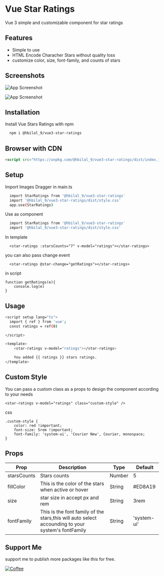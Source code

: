 # Vue Star Ratings

Vue 3 simple and customizable component for star ratings


## Features

- Simple to use
- HTML Encode Characher Stars without quality loss
- customize color, size, font-family, and counts of stars

## Screenshots

![App Screenshot](https://i.postimg.cc/yYX6rd3y/Screenshot-2023-02-05-at-12-49-58-PM.png)

![App Screenshot](https://i.postimg.cc/2jHNqZWJ/vue-star-ratings.gif)

## Installation

Install Vue Stars Ratings with npm

```bash
  npm i @hbilal_9/vue3-star-ratings
```

## Browser with CDN

```html
<script src="https://unpkg.com/@hbilal_9/vue3-star-ratings/dist/index.js"></script>
```
    
## Setup

Import Images Dragger in main.ts

```bash
  import StarRatings from '@hbilal_9/vue3-star-ratings'
  import '@hbilal_9/vue3-star-ratings/dist/style.css'
  app.use(StarRatings)
```

Use as component

```bash
  import StarRatings from '@hbilal_9/vue3-star-ratings'
  import '@hbilal_9/vue3-star-ratings/dist/style.css'
```
In template

```
  <star-ratings :starsCounts="7" v-model="ratings"></star-ratings>
```
you can also pass change event
```
  <star-ratings @star-change="getRatings"></star-ratings>
```
in script

```
function getRatings(e){
    console.log(e)
}
```

##  Usage
```bash
<script setup lang="ts">
  import { ref } from 'vue';
  const ratings = ref(0)

</script>

<template>
    <star-ratings v-model="ratings"></star-ratings>

    You added {{ ratings }} stars ratings.
</template>

```

## Custom Style

You can pass a custom class as a props to design the component according to your needs

```
<star-ratings v-model="ratings" class="custom-style" />
```

css 

```
.custom-style {
    color: red !important;
    font-size: 5rem !important;
    font-family: 'system-ui', 'Courier New', Courier, monospace;
}
```
## Props

| Prop          | Description                                                                                       | Type             | Default |
| ------------- | ------------------------------------------------------------------------------------------------- | ---------------- | ------- |
| starsCounts      | Stars counts                                | Number | 5      |
| fillColor     | This is the color of the stars when active or hover                                                        | String           | #ED8A19 |
| size     | star size in accept px and rem                                                        | String           | 3rem |
| fontFamily     | This is the font family of the stars,this will auto select accounding to your system's fontFamily                                                  | String           | 'system-ui' |

 

## Support Me
support me to publish more packages like this for free.

[![Coffee](https://img.shields.io/badge/Coffee-Buy%20me%20a%20coffee-yellow)](https://www.buymeacoffee.com/hbilal)